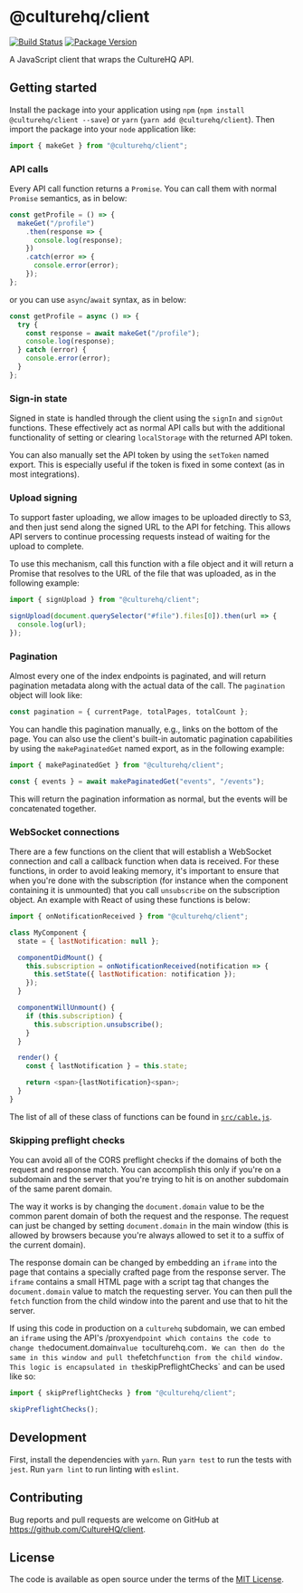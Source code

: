 # @culturehq/client

[![Build Status](https://github.com/CultureHQ/client/workflows/Push/badge.svg)](https://github.com/CultureHQ/client/actions)
[![Package Version](https://img.shields.io/npm/v/@culturehq/client.svg)](https://www.npmjs.com/package/@culturehq/client)

A JavaScript client that wraps the CultureHQ API.

## Getting started

Install the package into your application using `npm` (`npm install @culturehq/client --save`) or `yarn` (`yarn add @culturehq/client`). Then import the package into your `node` application like:

```js
import { makeGet } from "@culturehq/client";
```

### API calls

Every API call function returns a `Promise`. You can call them with normal `Promise` semantics, as in below:

```js
const getProfile = () => {
  makeGet("/profile")
    .then(response => {
      console.log(response);
    })
    .catch(error => {
      console.error(error);
    });
};
```

or you can use `async`/`await` syntax, as in below:

```js
const getProfile = async () => {
  try {
    const response = await makeGet("/profile");
    console.log(response);
  } catch (error) {
    console.error(error);
  }
};
```

### Sign-in state

Signed in state is handled through the client using the `signIn` and `signOut` functions. These effectively act as normal API calls but with the additional functionality of setting or clearing `localStorage` with the returned API token.

You can also manually set the API token by using the `setToken` named export. This is especially useful if the token is fixed in some context (as in most integrations).

### Upload signing

To support faster uploading, we allow images to be uploaded directly to S3, and then just send along the signed URL to the API for fetching. This allows API servers to continue processing requests instead of waiting for the upload to complete.

To use this mechanism, call this function with a file object and it will return a Promise that resolves to the URL of the file that was uploaded, as in the following example:

```js
import { signUpload } from "@culturehq/client";

signUpload(document.querySelector("#file").files[0]).then(url => {
  console.log(url);
});
```

### Pagination

Almost every one of the index endpoints is paginated, and will return pagination metadata along with the actual data of the call. The `pagination` object will look like:

```js
const pagination = { currentPage, totalPages, totalCount };
```

You can handle this pagination manually, e.g., links on the bottom of the page. You can also use the client's built-in automatic pagination capabilities by using the `makePaginatedGet` named export, as in the following example:

```js
import { makePaginatedGet } from "@culturehq/client";

const { events } = await makePaginatedGet("events", "/events");
```

This will return the pagination information as normal, but the events will
be concatenated together.

### WebSocket connections

There are a few functions on the client that will establish a WebSocket connection and call a callback function when data is received. For these functions, in order to avoid leaking memory, it's important to ensure that when you're done with the subscription (for instance when the component containing it is unmounted) that you call `unsubscribe` on the subscription object. An example with React of using these functions is below:

```js
import { onNotificationReceived } from "@culturehq/client";

class MyComponent {
  state = { lastNotification: null };

  componentDidMount() {
    this.subscription = onNotificationReceived(notification => {
      this.setState({ lastNotification: notification });
    });
  }

  componentWillUnmount() {
    if (this.subscription) {
      this.subscription.unsubscribe();
    }
  }

  render() {
    const { lastNotification } = this.state;

    return <span>{lastNotification}<span>;
  }
}
```

The list of all of these class of functions can be found in [`src/cable.js`](src/cable.js).

### Skipping preflight checks

You can avoid all of the CORS preflight checks if the domains of both the request and response match. You can accomplish this only if you're on a subdomain and the server that you're trying to hit is on another subdomain of the same parent domain.

The way it works is by changing the `document.domain` value to be the common parent domain of both the request and the response. The request can just be changed by setting `document.domain` in the main window (this is allowed by browsers because you're always allowed to set it to a suffix of the current domain).

The response domain can be changed by embedding an `iframe` into the page that contains a specially crafted page from the response server. The `iframe` contains a small HTML page with a script tag that changes the `document.domain` value to match the requesting server. You can then pull the `fetch` function from the child window into the parent and use that to hit the server.

If using this code in production on a `culturehq` subdomain, we can embed an `iframe` using the API's /proxy`endpoint which contains the code to change the`document.domain`value to`culturehq.com`. We can then do the same in this window and pull the`fetch`function from the child window. This logic is encapsulated in the`skipPreflightChecks` and can be used like so:

```js
import { skipPreflightChecks } from "@culturehq/client";

skipPreflightChecks();
```

## Development

First, install the dependencies with `yarn`. Run `yarn test` to run the tests with `jest`. Run `yarn lint` to run linting with `eslint`.

## Contributing

Bug reports and pull requests are welcome on GitHub at https://github.com/CultureHQ/client.

## License

The code is available as open source under the terms of the [MIT License](https://opensource.org/licenses/MIT).

